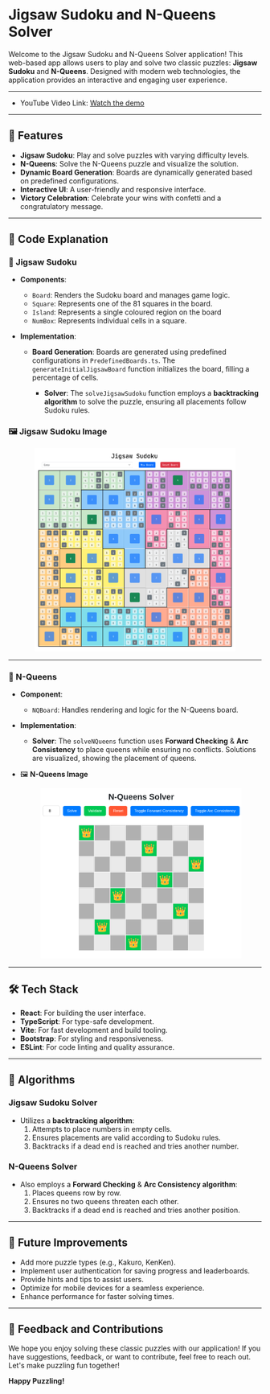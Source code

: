# Jigsaw Sudoku and N-Queens Solver

Welcome to the Jigsaw Sudoku and N-Queens Solver application! This web-based app allows users to play and solve two classic puzzles: **Jigsaw Sudoku** and **N-Queens**. Designed with modern web technologies, the application provides an interactive and engaging user experience.

---

- YouTube Video Link: [Watch the demo](https://www.youtube.com/watch?v=UR4iZVNjXFI)

---

## 🚀 Features

- **Jigsaw Sudoku**: Play and solve puzzles with varying difficulty levels.
- **N-Queens**: Solve the N-Queens puzzle and visualize the solution.
- **Dynamic Board Generation**: Boards are dynamically generated based on predefined configurations.
- **Interactive UI**: A user-friendly and responsive interface.
- **Victory Celebration**: Celebrate your wins with confetti and a congratulatory message.

---

## 📂 Code Explanation

### 🔢 Jigsaw Sudoku

- **Components**:
  - `Board`: Renders the Sudoku board and manages game logic.
  - `Square`: Represents one of the 81 squares in the board.
  - `Island`: Represents a single coloured region on the board
  - `NumBox`: Represents individual cells in a square.
- **Implementation**:

  - **Board Generation**: Boards are generated using predefined configurations in `PredefinedBoards.ts`. The `generateInitialJigsawBoard` function initializes the board, filling a percentage of cells.

    - **Solver**: The `solveJigsawSudoku` function employs a **backtracking algorithm** to solve the puzzle, ensuring all placements follow Sudoku rules.

### 🖼️ Jigsaw Sudoku Image

<p align="center">
  <img src="images/JigsawSudoku.png" alt="Jigsaw Sudoku" width="400">
</p>

---

### 👑 N-Queens

- **Component**:

  - `NQBoard`: Handles rendering and logic for the N-Queens board.

- **Implementation**:

  - **Solver**: The `solveNQueens` function uses **Forward Checking** & **Arc Consistency** to place queens while ensuring no conflicts. Solutions are visualized, showing the placement of queens.

- 🖼️ **N-Queens Image**

  <p align="center">
    <img src="images/NQueens.png" alt="N-Queens" width="400">
  </p>

---

## 🛠️ Tech Stack

- **React**: For building the user interface.
- **TypeScript**: For type-safe development.
- **Vite**: For fast development and build tooling.
- **Bootstrap**: For styling and responsiveness.
- **ESLint**: For code linting and quality assurance.

---

## 🧠 Algorithms

### Jigsaw Sudoku Solver

- Utilizes a **backtracking algorithm**:
  1. Attempts to place numbers in empty cells.
  2. Ensures placements are valid according to Sudoku rules.
  3. Backtracks if a dead end is reached and tries another number.

### N-Queens Solver

- Also employs a **Forward Checking** & **Arc Consistency algorithm**:
  1. Places queens row by row.
  2. Ensures no two queens threaten each other.
  3. Backtracks if a dead end is reached and tries another position.

---

## 🌟 Future Improvements

- Add more puzzle types (e.g., Kakuro, KenKen).
- Implement user authentication for saving progress and leaderboards.
- Provide hints and tips to assist users.
- Optimize for mobile devices for a seamless experience.
- Enhance performance for faster solving times.

---

## 📧 Feedback and Contributions

We hope you enjoy solving these classic puzzles with our application! If you have suggestions, feedback, or want to contribute, feel free to reach out. Let's make puzzling fun together!

**Happy Puzzling!**

